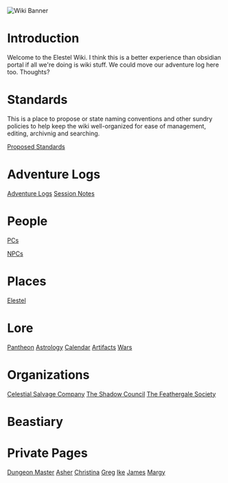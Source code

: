 <!-- TITLE: The Elestel Wiki -->
<!-- SUBTITLE: A World-Building Project -->

![Wiki Banner](https://i.imgur.com/2VEPwjG.jpg)
# Introduction
Welcome to the Elestel Wiki. I think this is a better experience than obsidian portal if all we're doing is wiki stuff. We could move our adventure log here too. Thoughts?

# Standards
This is a place to propose or state naming conventions and other sundry policies to help keep the wiki well-organized for ease of management, editing, archivnig and searching. 

[Proposed Standards](public/standards)

# Adventure Logs
[Adventure Logs](public/logs/home)
[Session Notes](public/session-notes/home)

# People

[PCs](public/people/player-characters)

[NPCs](public/people/npcs)

# Places
[Elestel](public/places/elestel)
# Lore
[Pantheon](public/lore/pantheon)
[Astrology](public/lore/astrology)
[Calendar](public/lore/calendar)
[Artifacts](public/lore/artifacts)
[Wars](public/lore/wars)

# Organizations
[Celestial Salvage Company](public/organizations/csc)
[The Shadow Council](public/organizations/shadow-council)
[The Feathergale Society](public/organizations/feathergale-society)

# Beastiary

# Private Pages
[Dungeon Master](private/dungeon-master/home)
[Asher](private/asher/home)
[Christina](private/christina/home)
[Greg](private/greg/home)
[Ike](private/ike/home)
[James](private/james/home)
[Margy](private/margy/home)
